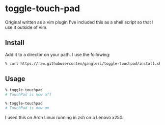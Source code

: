 # toggle-touch-pad
Original written as a vim plugin I've included this as a shell script so that I
use it outside of vim.

## Install
Add it to a director on your path. I use the following:

```sh
% curl https://raw.githubuserconten/gangleri/toggle-touchpad/install.sh | zsh
```

## Usage
```sh
% toggle-touchpad
# TouchPad is now off

% toggle-touchpad
# TouchPad is now on
```
I used this on Arch Linux running in zsh on a Lenovo x250. 

